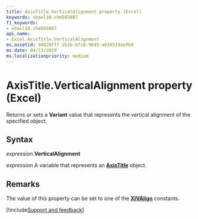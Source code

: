 ```yaml
---
title: AxisTitle.VerticalAlignment property (Excel)
keywords: vbaxl10.chm565087
f1_keywords:
- vbaxl10.chm565087
api_name:
- Excel.AxisTitle.VerticalAlignment
ms.assetid: 94029fff-1b1b-bfc0-9645-ab36519aefb0
ms.date: 04/13/2019
ms.localizationpriority: medium
---
```



# AxisTitle.VerticalAlignment property (Excel)

Returns or sets a **Variant** value that represents the vertical alignment of the specified object.


## Syntax

_expression_.**VerticalAlignment**

_expression_ A variable that represents an **[AxisTitle](Excel.AxisTitle(object).md)** object.


## Remarks

The value of this property can be set to one of the **[XlVAlign](excel.xlvalign.md)** constants.



[!include[Support and feedback](~/includes/feedback-boilerplate.md)]